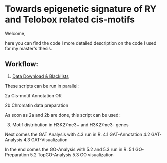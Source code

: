 # Towards epigenetic signature of RY and Telobox related cis-motifs 

Welcome,

here you can find the code I more detailed description on the code I used for my master's thesis.


## Workflow:

1. [Data Download & Blacklists](/1.Data_Download_Blacklists.bash)

These scripts can be run in parallel:

2a Cis-motif Annotation   OR

2b Chromatin data preparation

As soon as 2a and 2b are done, this script can be used:

3. Motif distribution in H3K27me3+ and H3K27me3- genes 

Next comes the GAT Analysis with 4.3 run in R.
4.1 GAT-Annotation
4.2 GAT-Analysis 
4.3 GAT-Visualization

In the end comes the GO-Analysis with 5.2 and 5.3 run in R.
5.1 GO-Preparation
5.2 TopGO-Analysis
5.3 GO visualization
